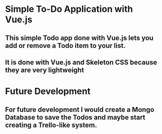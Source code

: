 # Simple To-Do Application with Vue.js

## This simple Todo app done with Vue.js lets you add or remove a Todo item to your list.

## It is done with Vue.js and Skeleton CSS because they are very lightweight

# Future Development

## For future development I would create a Mongo Database to save the Todos and maybe start creating a Trello-like system.